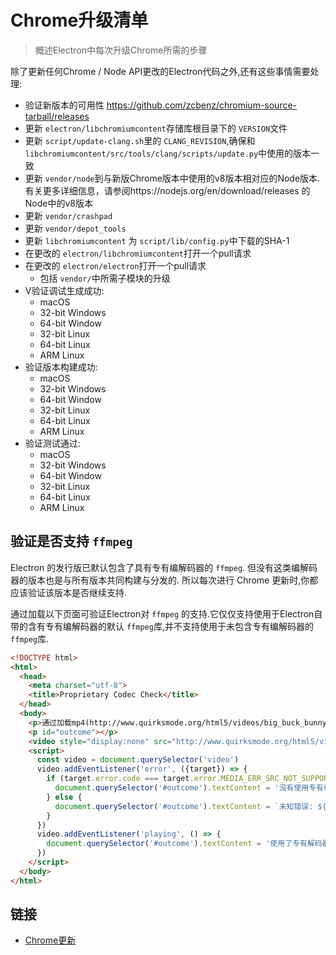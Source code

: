 # Chrome升级清单

> 概述Electron中每次升级Chrome所需的步骤

除了更新任何Chrome / Node API更改的Electron代码之外,还有这些事情需要处理:
- 验证新版本的可用性 https://github.com/zcbenz/chromium-source-tarball/releases
- 更新 `electron/libchromiumcontent`存储库根目录下的 `VERSION`文件
- 更新 `script/update-clang.sh`里的 `CLANG_REVISION`,确保和 `libchromiumcontent/src/tools/clang/scripts/update.py`中使用的版本一致
- 更新 `vendor/node`到与新版Chrome版本中使用的v8版本相对应的Node版本. 有关更多详细信息，请参阅https://nodejs.org/en/download/releases 的Node中的v8版本
- 更新 `vendor/crashpad`
- 更新 `vendor/depot_tools`
- 更新  `libchromiumcontent`  为 `script/lib/config.py`中下载的SHA-1
- 在更改的 `electron/libchromiumcontent`打开一个pull请求
- 在更改的 `electron/electron`打开一个pull请求
  - 包括 `vendor/`中所需子模块的升级
- V验证调试生成成功:
  - macOS
  - 32-bit Windows
  - 64-bit Window
  - 32-bit Linux
  - 64-bit Linux
  - ARM Linux
- 验证版本构建成功:
  - macOS
  - 32-bit Windows
  - 64-bit Window
  - 32-bit Linux
  - 64-bit Linux
  - ARM Linux
- 验证测试通过:
  - macOS
  - 32-bit Windows
  - 64-bit Window
  - 32-bit Linux
  - 64-bit Linux
  - ARM Linux

## 验证是否支持 `ffmpeg`

Electron 的发行版已默认包含了具有专有编解码器的 `ffmpeg`. 但没有这类编解码器的版本也是与所有版本共同构建与分发的. 所以每次进行 Chrome 更新时,你都应该验证该版本是否继续支持.

通过加载以下页面可验证Electron对 `ffmpeg` 的支持.它仅仅支持使用于Electron自带的含有专有编解码器的默认 `ffmpeg`库,并不支持使用于未包含专有编解码器的 `ffmpeg`库.
```html
<!DOCTYPE html>
<html>
  <head>
    <meta charset="utf-8">
    <title>Proprietary Codec Check</title>
  </head>
  <body>
    <p>通过加载mp4(http://www.quirksmode.org/html5/videos/big_buck_bunny.mp4)进行监测Electron是否使用了专有编解码器</p>
    <p id="outcome"></p>
    <video style="display:none" src="http://www.quirksmode.org/html5/videos/big_buck_bunny.mp4" autoplay></video>
    <script>
      const video = document.querySelector('video')
      video.addEventListener('error', ({target}) => {
        if (target.error.code === target.error.MEDIA_ERR_SRC_NOT_SUPPORTED) {
          document.querySelector('#outcome').textContent = '没有使用专有编解码器.视频源不支持错误事件.'
        } else {
          document.querySelector('#outcome').textContent = `未知错误: ${target.error.code}`
        }
      })
      video.addEventListener('playing', () => {
        document.querySelector('#outcome').textContent = '使用了专有解码器,视频已开始播放.'
      })
    </script>
  </body>
</html>
```

## 链接

- [Chrome更新](https://www.chromium.org/developers/calendar)
